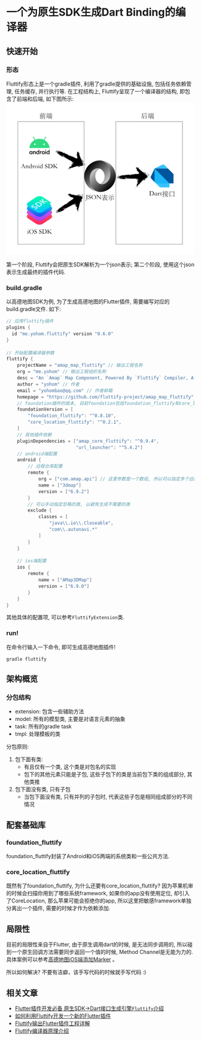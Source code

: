 # 一个为原生SDK生成Dart Binding的编译器

## 快速开始
### 形态
Fluttify形态上是一个gradle插件, 利用了gradle提供的基础设施, 包括任务依赖管理, 任务缓存, 并行执行等. 
在工程结构上, Fluttify呈现了一个编译器的结构, 即包含了前端和后端, 如下图所示:
![structure](https://github.com/fluttify-project/fluttify-project/blob/master/resources/structure.png?raw=true)

第一个阶段, Fluttify会把原生SDK解析为一个json表示; 第二个阶段, 使用这个json表示生成最终的插件代码.

### build.gradle
以高德地图SDK为例, 为了生成高德地图的Flutter插件, 需要编写对应的build.gradle文件. 如下:
```groovy
// 应用fluttify插件
plugins {
  id "me.yohom.fluttify" version "0.6.0"
}

// 开始配置编译器参数
fluttify {
    projectName = "amap_map_fluttify" // 输出工程名称
    org = "me.yohom" // 输出工程组织名称
    desc = "An `Amap` Map Component, Powered By `Fluttify` Compiler, A Dart Bindings Generator For Native SDK." // 输出工程描述
    author = "yohom" // 作者
    email = "yohombao@qq.com" // 作者邮箱
    homepage = "https://github.com/fluttify-project/amap_map_fluttify" // 项目主页
    // foundation插件的版本, 目前foundation包括foundation_fluttify和core_location_fluttify. 包含了系统类的实现
    foundationVersion = [
        "foundation_fluttify": "^0.8.10",
        "core_location_fluttify": "^0.2.1",
    ]
    // 其他插件依赖
    pluginDependencies = ["amap_core_fluttify": "^0.9.4",
                          "url_launcher": "^5.4.2"]
    // android端配置
    android {
        // 远程仓库配置
        remote {
            org = ["com.amap.api"] // 这里参数是一个数组, 所以可以指定多个远程仓库
            name = ["3dmap"]
            version = ["6.9.2"]
        }
        // 可以手动指定忽略的类, 以避免生成不需要的类
        exclude {
            classes = [
                "java\\.io\\.Closeable",
                "com\\.autonavi.*"
            ]
        }
    }

    // ios端配置
    ios {
        remote {
            name = ["AMap3DMap"]
            version = ["6.9.0"]
        }
    }
}
```
其他具体的配置项, 可以参考`FluttifyExtension`类.

### run!
在命令行输入一下命令, 即可生成高德地图插件!
```shell script
gradle fluttify
```

## 架构概览
### 分包结构
- extension: 包含一些辅助方法
- model: 所有的模型类, 主要是对语言元素的抽象
- task: 所有的gradle task
- tmpl: 处理模板的类

分包原则:
1. 包下面有类:
    - 有且仅有一个类, 这个类是对包名的实现
    - 包下的其他元素只能是子包, 这些子包下的类是当前包下类的组成部分, 其他类推
2. 包下面没有类, 只有子包
    - 当包下面没有类, 只有并列的子包时, 代表这些子包是相同组成部分的不同情况

## 配套基础库
### foundation_fluttify
foundation_fluttify封装了Android和iOS两端的系统类和一些公共方法.

### core_location_fluttify
既然有了foundation_fluttify, 为什么还要有core_location_fluttify? 因为苹果机审的时候会扫描你用到了哪些系统framework, 如果你的app没有使用定位, 却引入了CoreLocation, 那么苹果可能会拒绝你的app, 所以这里把敏感framework单独分离出一个插件, 需要的时候才作为依赖添加.

## 局限性
目前的局限性来自于Flutter, 由于原生调用dart的时候, 是无法同步调用的, 所以碰到一个原生回调方法需要同步返回一个值的时候, Method Channel是无能为力的.
具体案例可以参考[高德地图iOS端添加Marker](https://github.com/fluttify-project/amap_map_fluttify/blob/3996a6d8c340c18250937ca7c8095c1e06ddb74c/ios/Classes/MAMapViewFactory.m#L4044) 。

所以如何解决? 不要有洁癖，该手写代码的时候就手写代码 :)

## 相关文章
- [Flutter插件开发必备 原生SDK->Dart接口生成引擎`Fluttify`介绍](https://juejin.im/post/5dc65fa2f265da4d23759cec)
- [如何利用Fluttify开发一个新的Flutter插件](https://juejin.im/post/5e06faa651882512416a7630)
- [Fluttify输出Flutter插件工程详解](https://juejin.im/post/5e19306c6fb9a02ff67d3780)
- [Fluttify编译器原理介绍](https://juejin.im/post/5e67321751882549717d8de7)